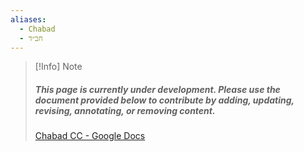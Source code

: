 ```yaml
---
aliases:
  - Chabad
  - חב״ד
---
```


> [!Info] Note
>##### This page is currently under development. Please use the document provided below to contribute by adding, updating, revising, annotating, or removing content.
>[Chabad CC - Google Docs](https://docs.google.com/document/d/1Y2dsP6wAaPMWJAvZSDfzRQAfG9PDXnAZdGdWmstO7qI/edit?usp=drive_link)
